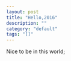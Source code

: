 ```yaml
---
layout: post
title: "Hello,2016"
description: ""
category: "default"
tags: "[]"
---
```

Nice to be in this world;
